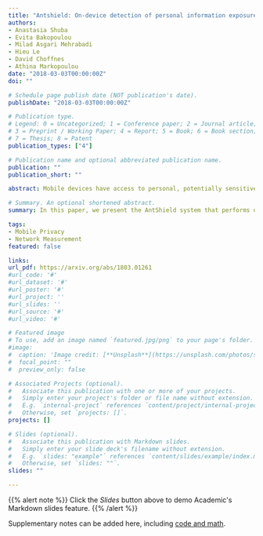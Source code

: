 ```yaml
---
title: "Antshield: On-device detection of personal information exposure"
authors:
- Anastasia Shuba
- Evita Bakopoulou
- Milad Asgari Mehrabadi
- Hieu Le
- David Choffnes
- Athina Markopoulou
date: "2018-03-03T00:00:00Z"
doi: ""

# Schedule page publish date (NOT publication's date).
publishDate: "2018-03-03T00:00:00Z"

# Publication type.
# Legend: 0 = Uncategorized; 1 = Conference paper; 2 = Journal article;
# 3 = Preprint / Working Paper; 4 = Report; 5 = Book; 6 = Book section;
# 7 = Thesis; 8 = Patent
publication_types: ["4"]

# Publication name and optional abbreviated publication name.
publication: ""
publication_short: ""

abstract: Mobile devices have access to personal, potentially sensitive data, and there is a growing number of applications that transmit this personally identifiable information (PII) over the network. In this paper, we present the AntShield system that performs on-device packet-level monitoring and detects the transmission of such sensitive information accurately and in real-time. A key insight is to distinguish PII that is predefined and is easily available on the device from PII that is unknown a priori but can be automatically detected by classifiers. Our system not only combines, for the first time, the advantages of on-device monitoring with the power of learning unknown PII, but also outperforms either of the two approaches alone. We demonstrate the real-time performance of our prototype as well as the classification performance using a dataset that we collect and analyze from scratch (including new findings in terms of leaks and patterns). AntShield is a first step towards enabling distributed learning of private information exposure.

# Summary. An optional shortened abstract.
summary: In this paper, we present the AntShield system that performs on-device packet-level monitoring and detects the transmission of such sensitive information accurately and in real-time.

tags:
- Mobile Privacy
- Network Measurement
featured: false

links:
url_pdf: https://arxiv.org/abs/1803.01261
#url_code: '#'
#url_dataset: '#'
#url_poster: '#'
#url_project: ''
#url_slides: ''
#url_source: '#'
#url_video: '#'

# Featured image
# To use, add an image named `featured.jpg/png` to your page's folder. 
#image:
#  caption: 'Image credit: [**Unsplash**](https://unsplash.com/photos/s9CC2SKySJM)'
#  focal_point: ""
#  preview_only: false

# Associated Projects (optional).
#   Associate this publication with one or more of your projects.
#   Simply enter your project's folder or file name without extension.
#   E.g. `internal-project` references `content/project/internal-project/index.md`.
#   Otherwise, set `projects: []`.
projects: []

# Slides (optional).
#   Associate this publication with Markdown slides.
#   Simply enter your slide deck's filename without extension.
#   E.g. `slides: "example"` references `content/slides/example/index.md`.
#   Otherwise, set `slides: ""`.
slides: ""

---
```


{{% alert note %}}
Click the *Slides* button above to demo Academic's Markdown slides feature.
{{% /alert %}}

Supplementary notes can be added here, including [code and math](https://sourcethemes.com/academic/docs/writing-markdown-latex/).
